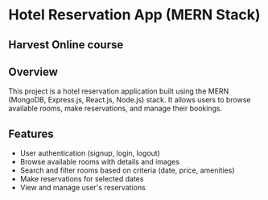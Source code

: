 # Hotel Reservation App (MERN Stack)

## Harvest Online course

## Overview

This project is a hotel reservation application built using the MERN (MongoDB, Express.js, React.js, Node.js) stack. It allows users to browse available rooms, make reservations, and manage their bookings.

## Features

- User authentication (signup, login, logout)
- Browse available rooms with details and images
- Search and filter rooms based on criteria (date, price, amenities)
- Make reservations for selected dates
- View and manage user's reservations
